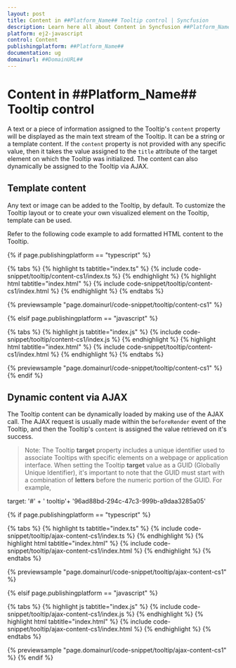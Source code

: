 ```yaml
---
layout: post
title: Content in ##Platform_Name## Tooltip control | Syncfusion
description: Learn here all about Content in Syncfusion ##Platform_Name## Tooltip control of Syncfusion Essential JS 2 and more.
platform: ej2-javascript
control: Content 
publishingplatform: ##Platform_Name##
documentation: ug
domainurl: ##DomainURL##
---
```


# Content in ##Platform_Name## Tooltip control

A text or a piece of information assigned to the Tooltip's `content` property will be displayed as the main text stream of the Tooltip.
It can be a string or a template content. If the `content` property is not provided with any specific value, then it takes the value
assigned to the `title` attribute of the target element on which the Tooltip was initialized. The content can also dynamically be
assigned to the Tooltip via AJAX.

## Template content

Any text or image can be added to the Tooltip, by default. To customize the Tooltip layout or to create your own visualized element on the
Tooltip, template can be used.

Refer to the following code example to add formatted HTML content to the Tooltip.

{% if page.publishingplatform == "typescript" %}

 {% tabs %}
{% highlight ts tabtitle="index.ts" %}
{% include code-snippet/tooltip/content-cs1/index.ts %}
{% endhighlight %}
{% highlight html tabtitle="index.html" %}
{% include code-snippet/tooltip/content-cs1/index.html %}
{% endhighlight %}
{% endtabs %}
        
{% previewsample "page.domainurl/code-snippet/tooltip/content-cs1" %}

{% elsif page.publishingplatform == "javascript" %}

{% tabs %}
{% highlight js tabtitle="index.js" %}
{% include code-snippet/tooltip/content-cs1/index.js %}
{% endhighlight %}
{% highlight html tabtitle="index.html" %}
{% include code-snippet/tooltip/content-cs1/index.html %}
{% endhighlight %}
{% endtabs %}

{% previewsample "page.domainurl/code-snippet/tooltip/content-cs1" %}
{% endif %}

## Dynamic content via AJAX

The Tooltip content can be dynamically loaded  by making use of the AJAX call. The AJAX request is usually made within the `beforeRender`
event of the Tooltip, and then the Tooltip's `content` is assigned the value retrieved on it's success.

>Note: The Tooltip **target** property includes a unique identifier used to associate Tooltips with specific elements on a webpage or application interface. When setting the Tooltip **target** value as a GUID (Globally Unique Identifier), it's important to note that the GUID must start with a combination of **letters** before the numeric portion of the GUID. For example,

target: '#' +  ' tooltip'+ '96ad88bd-294c-47c3-999b-a9daa3285a05'

{% if page.publishingplatform == "typescript" %}

 {% tabs %}
{% highlight ts tabtitle="index.ts" %}
{% include code-snippet/tooltip/ajax-content-cs1/index.ts %}
{% endhighlight %}
{% highlight html tabtitle="index.html" %}
{% include code-snippet/tooltip/ajax-content-cs1/index.html %}
{% endhighlight %}
{% endtabs %}
        
{% previewsample "page.domainurl/code-snippet/tooltip/ajax-content-cs1" %}

{% elsif page.publishingplatform == "javascript" %}

{% tabs %}
{% highlight js tabtitle="index.js" %}
{% include code-snippet/tooltip/ajax-content-cs1/index.js %}
{% endhighlight %}
{% highlight html tabtitle="index.html" %}
{% include code-snippet/tooltip/ajax-content-cs1/index.html %}
{% endhighlight %}
{% endtabs %}

{% previewsample "page.domainurl/code-snippet/tooltip/ajax-content-cs1" %}
{% endif %}
